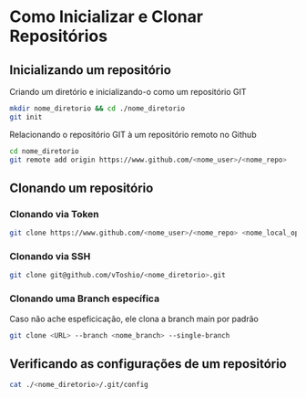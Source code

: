 # Como Inicializar e Clonar Repositórios 
## Inicializando um repositório
Criando um diretório e inicializando-o como um repositório GIT
```bash
mkdir nome_diretorio && cd ./nome_diretorio
git init
```

Relacionando o repositório GIT à um repositório remoto no Github
```bash
cd nome_diretorio
git remote add origin https://www.github.com/<nome_user>/<nome_repo>
```

## Clonando um repositório
### Clonando via Token
```bash 
git clone https://www.github.com/<nome_user>/<nome_repo> <nome_local_opcional>
```
### Clonando via SSH
```bash
git clone git@github.com/vToshio/<nome_diretorio>.git
```
### Clonando uma Branch específica
Caso não ache espeficicação, ele clona a branch main por padrão
```bash
git clone <URL> --branch <nome_branch> --single-branch
```
## Verificando as configurações de um repositório

```bash
cat ./<nome_diretorio>/.git/config
```